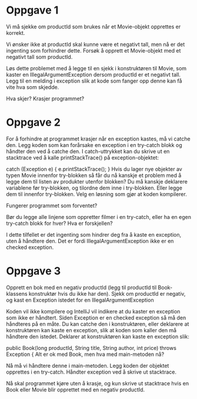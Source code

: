 # Oppgave 1
Vi må sjekke om productId som brukes når et Movie-objekt opprettes er korrekt.

Vi ønsker ikke at productId skal kunne være et negativt tall, men nå er det ingenting som forhindrer dette. Forsøk å opprett et Movie-objekt med et negativt tall som productId.

Løs dette problemet med å legge til en sjekk i konstruktøren til Movie, som kaster en IllegalArgumentException dersom productId er et negativt tall. Legg til en melding i exception slik at kode som fanger opp denne kan få vite hva som skjedde.

Hva skjer? Krasjer programmet?

# Oppgave 2
For å forhindre at programmet krasjer når en exception kastes, må vi catche den. Legg koden som kan forårsake en exception i en try-catch blokk og håndter den ved å catche den. I catch-uttrykket kan du skrive ut en stacktrace ved å kalle printStackTrace() på exception-objektet:

catch (Exception e) {
e.printStackTrace();
}
Hvis du lager nye objekter av typen Movie innenfor try-blokken så får du nå kanskje et problem med å legge dem til listen av produkter utenfor blokken? Du må kanskje deklarere variablene før try-blokken, og tilordne dem inne i try-blokken. Eller legge dem til innenfor try-blokken. Velg en løsning som gjør at koden kompilerer.

Fungerer programmet som forventet?

Bør du legge alle linjene som oppretter filmer i en try-catch, eller ha en egen try-catch blokk for hver? Hva er forskjellen?

I dette tilfellet er det ingenting som hindrer deg fra å kaste en exception, uten å håndtere den. Det er fordi IllegalArgumentException ikke er en checked exception.

# Oppgave 3
Opprett en bok med en negativ productId (legg til productId til Book-klassens konstruktør hvis du ikke har den). Sjekk om productId er negativ, og kast en Exception istedet for en IllegalArgumentException

Koden vil ikke kompilere og IntelliJ vil indikere at du kaster en exception som ikke er håndtert. Siden Exception er en checked exception så må den håndteres på en måte. Du kan catche den i konstruktøren, eller deklarere at konstruktøren kan kaste en exception, slik at koden som kaller den må håndtere den istedet. Deklarer at konstruktøren kan kaste en exception slik:

public Book(long productId, String title, String author, int price) throws Exception {
Alt er ok med Book, men hva med main-metoden nå?

Nå må vi håndtere denne i main-metoden. Legg koden der objektet opprettes i en try-catch. Håndter exception ved å skrive ut stacktrace.

Nå skal programmet kjøre uten å krasje, og kun skrive ut stacktrace hvis en Book eller Movie blir opprettet med en negativ productId.